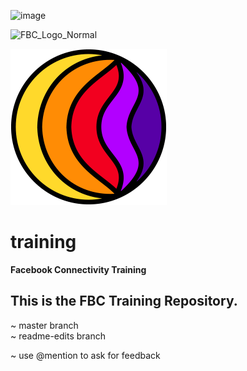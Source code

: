 ![image](https://user-images.githubusercontent.com/59058755/73372326-dfafdd80-426b-11ea-9ed1-7c3c6553b45c.png)

![FBC_Logo_Normal](https://user-images.githubusercontent.com/59058755/73371652-d40fe700-426a-11ea-8278-a6897e608f3c.png)

![FBC](https://github.com/englishthomas/training/blob/master/graphics/FBC_Logo_Globe_Color.png)


# training
**Facebook Connectivity Training**

## This is the FBC Training Repository. <br />
~ master branch <br />
~ readme-edits branch <br />

~ use @mention to ask for feedback <br /> 
